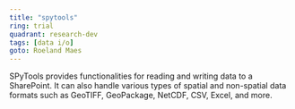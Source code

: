 ```yaml
---
title: "spytools"
ring: trial
quadrant: research-dev
tags: [data i/o]
goto: Roeland Maes
---
```


SPyTools provides functionalities for reading and writing data to a SharePoint. It can also handle various types of spatial and non-spatial data formats such as GeoTIFF, GeoPackage, NetCDF, CSV, Excel, and more.
